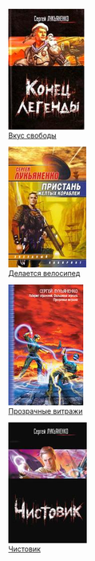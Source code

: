 ![](Вкус%20свободы.jpg)  
[Вкус свободы](Вкус%20свободы.txt)

![](Делается%20велосипед.jpg)  
[Делается велосипед](Делается%20велосипед.txt)

![](Прозрачные%20витражи.jpg)  
[Прозрачные витражи](Прозрачные%20витражи.txt)

![](Чистовик.jpg)  
[Чистовик](Чистовик.txt)
